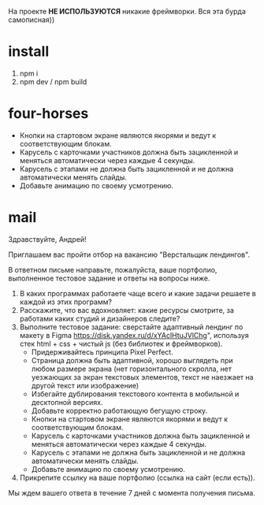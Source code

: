 На проекте **НЕ ИСПОЛЬЗУЮТСЯ** никакие фреймворки. Вся эта бурда самописная))

# install

1. npm i
2. npm dev / npm build

# four-horses

- Кнопки на стартовом экране являются якорями и ведут к соответствующим блокам.
- Карусель с карточками участников должна быть зацикленной и меняться
  автоматически через каждые 4 секунды.
- Карусель с этапами не должна быть зацикленной и не должна автоматически менять
  слайды.
- Добавьте анимацию по своему усмотрению.

# mail

Здравствуйте, Андрей!

Приглашаем вас пройти отбор на вакансию "Верстальщик лендингов".

В ответном письме направьте, пожалуйста, ваше портфолио, выполненное тестовое
задание и ответы на вопросы ниже.

1. В каких программах работаете чаще всего и какие задачи решаете в каждой из
   этих программ?
2. Расскажите, что вас вдохновляет: какие ресурсы смотрите, за работами каких
   студий и дизайнеров следите?
3. Выполните тестовое задание: сверстайте адаптивный лендинг по макету в Figma
   https://disk.yandex.ru/d/xYAclHtuJVlChg", используя стек html + css + чистый
   js (без библиотек и фреймворков).
   - Придерживайтесь принципа Pixel Perfect.
   - Страница должна быть адаптивной, хорошо выглядеть при любом размере экрана
     (нет горизонтального скролла, нет уезжающих за экран текстовых элементов,
     текст не наезжает на другой текст или изображение)
   - Избегайте дублирования текстового контента в мобильной и десктопной
     версиях.
   - Добавьте корректно работающую бегущую строку.
   - Кнопки на стартовом экране являются якорями и ведут к соответствующим
     блокам.
   - Карусель с карточками участников должна быть зацикленной и меняться
     автоматически через каждые 4 секунды.
   - Карусель с этапами не должна быть зацикленной и не должна автоматически
     менять слайды.
   - Добавьте анимацию по своему усмотрению.
4. Прикрепите ссылку на ваше портфолио (ссылка на сайт (если есть)).

Мы ждем вашего ответа в течение 7 дней с момента получения письма.
